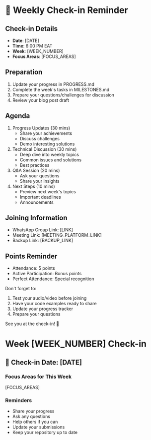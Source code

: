 # 📅 Weekly Check-in Reminder

## Check-in Details
- **Date**: [DATE]
- **Time**: 6:00 PM EAT
- **Week**: [WEEK_NUMBER]
- **Focus Areas**: [FOCUS_AREAS]

## Preparation
1. Update your progress in PROGRESS.md
2. Complete the week's tasks in MILESTONES.md
3. Prepare your questions/challenges for discussion
4. Review your blog post draft

## Agenda
1. Progress Updates (30 mins)
   - Share your achievements
   - Discuss challenges
   - Demo interesting solutions
2. Technical Discussion (30 mins)
   - Deep dive into weekly topics
   - Common issues and solutions
   - Best practices
3. Q&A Session (20 mins)
   - Ask your questions
   - Share your insights
4. Next Steps (10 mins)
   - Preview next week's topics
   - Important deadlines
   - Announcements

## Joining Information
- WhatsApp Group Link: [LINK]
- Meeting Link: [MEETING_PLATFORM_LINK]
- Backup Link: [BACKUP_LINK]

## Points Reminder
- Attendance: 5 points
- Active Participation: Bonus points
- Perfect Attendance: Special recognition

Don't forget to:
1. Test your audio/video before joining
2. Have your code examples ready to share
3. Update your progress tracker
4. Prepare your questions

See you at the check-in! 💪

# Week [WEEK_NUMBER] Check-in

## 📅 Check-in Date: [DATE]

### Focus Areas for This Week
[FOCUS_AREAS]

### Reminders
- Share your progress
- Ask any questions
- Help others if you can
- Update your submissions
- Keep your repository up to date 
